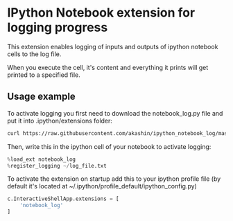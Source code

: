 # IPython Notebook extension for logging progress

This extension enables logging of inputs and outputs of ipython notebook cells to the log file.

When you execute the cell, it's content and everything it prints will get printed to a specified file.

## Usage example

To activate logging you first need to download the notebook_log.py file and put it into .ipython/extensions folder:
```bash
curl https://raw.githubusercontent.com/akashin/ipython_notebook_log/master/notebook_log.py > ~/.ipython/extensions/notebook_log.py
```

Then, write this in the ipython cell of your notebook to activate logging:
```python
%load_ext notebook_log
%register_logging ~/log_file.txt
```

To activate the extension on startup add this to your ipython profile file
(by default it's located at ~/.ipython/profile_default/ipython_config.py)

```python
c.InteractiveShellApp.extensions = [
    'notebook_log'
]
```
